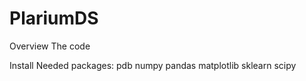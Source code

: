 # PlariumDS

Overview
The code 


Install
Needed packages:
pdb
numpy
pandas
matplotlib
sklearn
scipy
